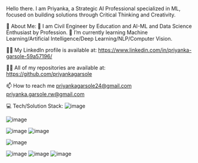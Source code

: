 Hello there. 
I am Priyanka, a Strategic AI Professional specialized in ML, focused on building solutions through Critical Thinking and Creativity. 

💫 About Me:
🔭 I am Civil Engineer by Education and AI-ML and Data Science Enthusiast by Profession.
🌱 I’m currently learning Machine Learning/Artificial Intelligence/Deep Learning/NLP/Computer Vision.

👨‍💻 My LinkedIn profile is available at:
https://www.linkedin.com/in/priyanka-garsole-59a57196/

👨‍💻 All of my repositories are available at:
https://github.com/priyankagarsole

📫 How to reach me 
priyankagarsole24@gmail.com
priyanka.garsole.rw@gmail.com


💻 Tech/Solution Stack:
![image](https://user-images.githubusercontent.com/66243949/207801662-b8105049-dadf-4fa3-8c44-d84c74265cd9.png) 

![image](https://user-images.githubusercontent.com/66243949/207850306-23aa2188-90e7-462e-b336-5acc33628b37.png)

![image](https://user-images.githubusercontent.com/66243949/207808508-9ef7a03f-da95-4282-a704-6525d2db696c.png) ![image](https://user-images.githubusercontent.com/66243949/207804248-e92ef565-0336-46c9-9773-6674620a59d7.png)  

![image](https://user-images.githubusercontent.com/66243949/207809573-c8e13271-ff25-4c77-b988-c33b7afd712a.png)

![image](https://user-images.githubusercontent.com/66243949/207805625-03b399e7-895f-4bf8-99de-46f44ce5e0d8.png)
![image](https://user-images.githubusercontent.com/66243949/207806789-3d2729ef-245d-456c-a814-1c6035c6faf0.png) ![image](https://user-images.githubusercontent.com/66243949/207806898-d847a7a2-e0e2-4640-a161-9407f43b933e.png)


 





